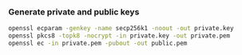 ### Generate private and public keys

```bash
openssl ecparam -genkey -name secp256k1 -noout -out private.key
openssl pkcs8 -topk8 -nocrypt -in private.key -out private.pem
openssl ec -in private.pem -pubout -out public.pem
```
